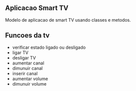 ## Aplicacao Smart TV 

Modelo de aplicacao de smart TV usando classes e metodos.

## Funcoes da tv

- verificar estado ligado ou desligado
- ligar TV
- desligar TV
- aumentar canal 
- dimunuir canal 
- inserir canal 
- aumentar volume
- dimunuir volume


